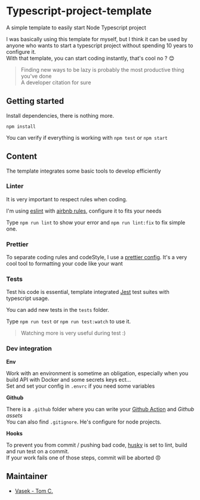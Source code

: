 # Typescript-project-template

A simple template to easily start Node Typescript project

I was basically using this template for myself, but I think it can be used by anyone who wants to start a typescript project without spending 10 years to configure it.<br>
With that template, you can start coding instantly, that's cool no ? :blush:

> Finding new ways to be lazy is probably the most productive thing you've done<br> A developer citation for sure 


## Getting started

Install dependencies, there is nothing more.

```shell script
npm install
```

You can verify if everything is working with `npm test` or `npm start`

## Content

The template integrates some basic tools to develop efficiently

### Linter

It is very important to respect rules when coding. 

I'm using [eslint](https://eslint.org/) with [airbnb rules](https://airbnb.io/javascript/), configure it to fits your needs

Type `npm run lint` to show your error and `npm run lint:fix` to fix simple one.

### Prettier

To separate coding rules and codeStyle, I use a [prettier config](https://prettier.io/). It's a very cool tool to formatting your code like your want 

### Tests

Test his code is essential, template integrated [Jest](https://jestjs.io/en/) test suites with typescript usage.

You can add new tests in the `tests` folder.

Type `npm run test` or `npm run test:watch` to use it.

> Watching more is very useful during test :)

### Dev integration

**Env**

Work with an environment is sometime an obligation, especially when you build API with Docker and some secrets keys ect...<br>
Set and set your config in `.envrc` if you need some variables

**Github**

There is a `.github` folder where you can write your [Github Action](https://github.com/features/actions) and _Github assets_<br>
You can also find `.gitignore`. He's configure for node projects.

**Hooks**

To prevent you from commit / pushing bad code, [husky](https://github.com/typicode/husky) is set to lint, build and run test on a commit.<br>
If your work fails one of those steps, commit will be aborted :angry:

## Maintainer
  - [Vasek - Tom C.](https://github.com/TomChv)
